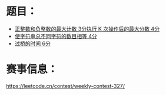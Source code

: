# 题目：<br>
- [正整数和负整数的最大计数 3分](https://leetcode.cn/problems/maximum-count-of-positive-integer-and-negative-integer/)[执行 K 次操作后的最大分数 4分](https://leetcode.cn/problems/maximal-score-after-applying-k-operations/)
- [使字符串总不同字符的数目相等 4分](https://leetcode.cn/problems/make-number-of-distinct-characters-equal/)
- [过桥的时间 6分](https://leetcode.cn/problems/time-to-cross-a-bridge/)

# 赛事信息：<br>
https://leetcode.cn/contest/weekly-contest-327/
